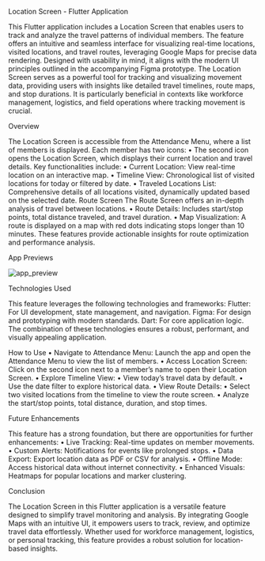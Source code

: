 Location Screen - Flutter Application

This Flutter application includes a Location Screen that enables users to track and analyze the travel patterns of individual members. The feature offers an intuitive and seamless interface for visualizing real-time locations, visited locations, and travel routes, leveraging Google Maps for precise data rendering. Designed with usability in mind, it aligns with the modern UI principles outlined in the accompanying Figma prototype.
The Location Screen serves as a powerful tool for tracking and visualizing movement data, providing users with insights like detailed travel timelines, route maps, and stop durations. It is particularly beneficial in contexts like workforce management, logistics, and field operations where tracking movement is crucial.

Overview

The Location Screen is accessible from the Attendance Menu, where a list of members is displayed. Each member has two icons:
	•	The second icon opens the Location Screen, which displays their current location and travel details.
Key functionalities include:
	•	Current Location: View real-time location on an interactive map.
	•	Timeline View: Chronological list of visited locations for today or filtered by date.
	•	Traveled Locations List: Comprehensive details of all locations visited, dynamically updated based on the selected date.
Route Screen
The Route Screen offers an in-depth analysis of travel between locations.
	•	Route Details: Includes start/stop points, total distance traveled, and travel duration.
	•	Map Visualization: A route is displayed on a map with red dots indicating stops longer than 10 minutes.
These features provide actionable insights for route optimization and performance analysis.

App Previews

![app_preview](https://github.com/user-attachments/assets/e5586bdd-04b1-4906-a73c-e1e96280667f)

Technologies Used

This feature leverages the following technologies and frameworks:
  Flutter: For UI development, state management, and navigation.
  Figma: For design and prototyping with modern standards.
  Dart: For core application logic.
The combination of these technologies ensures a robust, performant, and visually appealing application.


How to Use
	•	Navigate to Attendance Menu: Launch the app and open the Attendance Menu to view the list of members.
	•	Access Location Screen: Click on the second icon next to a member’s name to open their Location Screen.
	•	Explore Timeline View:
	•	View today’s travel data by default.
	•	Use the date filter to explore historical data.
	•	View Route Details:
	•	Select two visited locations from the timeline to view the route screen.
	•	Analyze the start/stop points, total distance, duration, and stop times.
 
Future Enhancements

This feature has a strong foundation, but there are opportunities for further enhancements:
	•	Live Tracking: Real-time updates on member movements.
	•	Custom Alerts: Notifications for events like prolonged stops.
	•	Data Export: Export location data as PDF or CSV for analysis.
	•	Offline Mode: Access historical data without internet connectivity.
	•	Enhanced Visuals: Heatmaps for popular locations and marker clustering.
 
Conclusion

The Location Screen in this Flutter application is a versatile feature designed to simplify travel monitoring and analysis. By integrating Google Maps with an intuitive UI, it empowers users to track, review, and optimize travel data effortlessly. Whether used for workforce management, logistics, or personal tracking, this feature provides a robust solution for location-based insights.
